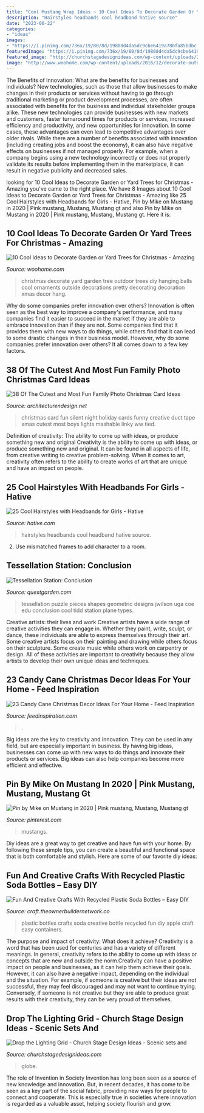 ```yaml
---
title: "Cool Mustang Wrap Ideas ~ 10 Cool Ideas To Decorate Garden Or Yard Trees For Christmas"
description: "Hairstyles headbands cool headband hative source"
date: "2023-06-22"
categories:
- "ideas"
images:
- "https://i.pinimg.com/736x/19/80/8d/19808d4da5dc9cbe6419a78bfa85bdbc.jpg"
featuredImage: "https://i.pinimg.com/736x/19/80/8d/19808d4da5dc9cbe6419a78bfa85bdbc.jpg"
featured_image: "http://churchstagedesignideas.com/wp-content/uploads/2019/01/Drop-the-Lighting-Grid-Stage-Design.jpg"
image: "http://www.woohome.com/wp-content/uploads/2016/12/decorate-outdoor-tree-this-christmas-05.jpg"
---
```



The Benefits of Innovation: What are the benefits for businesses and individuals?
New technologies, such as those that allow businesses to make changes in their products or services without having to go through traditional marketing or product development processes, are often associated with benefits for the business and individual stakeholder groups alike. These new technologies can provide businesses with new markets and customers, faster turnaround times for products or services, increased efficiency and productivity, and new opportunities for innovation. In some cases, these advantages can even lead to competitive advantages over older rivals.
While there are a number of benefits associated with innovation (including creating jobs and boost the economy), it can also have negative effects on businesses if not managed properly. For example, when a company begins using a new technology incorrectly or does not properly validate its results before implementing them in the marketplace, it can result in negative publicity and decreased sales.

	

		
looking for 10 Cool Ideas to Decorate Garden or Yard Trees for Christmas - Amazing you've came to the right place. We have 8 Images about 10 Cool Ideas to Decorate Garden or Yard Trees for Christmas - Amazing like 25 Cool Hairstyles with Headbands for Girls - Hative, Pin by Mike on Mustang in 2020 | Pink mustang, Mustang, Mustang gt and also Pin by Mike on Mustang in 2020 | Pink mustang, Mustang, Mustang gt. Here it is:
		
    
## 10 Cool Ideas To Decorate Garden Or Yard Trees For Christmas - Amazing

<img loading=lazy src="http://www.woohome.com/wp-content/uploads/2016/12/decorate-outdoor-tree-this-christmas-05.jpg" onerror="this.onerror=null;this.src='https://tse4.mm.bing.net/th?id=OIP.KHZAfA4r3P96BUw7NllHIwHaLI&amp;pid=15.1';" alt="10 Cool Ideas to Decorate Garden or Yard Trees for Christmas - Amazing">

_Source: woohome.com_

>christmas decorate yard garden tree outdoor trees diy hanging balls cool ornaments outside decorations pretty decorating decoration xmas decor hang. 

	

Why do some companies prefer innovation over others?
Innovation is often seen as the best way to improve a company's performance, and many companies find it easier to succeed in the market if they are able to embrace innovation than if they are not. Some companies find that it provides them with new ways to do things, while others find that it can lead to some drastic changes in their business model. However, why do some companies prefer innovation over others? It all comes down to a few key factors.

    
## 38 Of The Cutest And Most Fun Family Photo Christmas Card Ideas

<img loading=lazy src="http://www.woohome.com/wp-content/uploads/2014/12/family-christmas-card-ideas-21.jpg" onerror="this.onerror=null;this.src='https://tse4.mm.bing.net/th?id=OIP.MWlxxhK2Spk5ObHQuB4d_gHaK4&amp;pid=15.1';" alt="38 Of The Cutest and Most Fun Family Photo Christmas Card Ideas">

_Source: architecturendesign.net_

>christmas card fun silent night holiday cards funny creative duct tape xmas cutest most boys lights mashable linky ww tied. 

	

Definition of creativity: The ability to come up with ideas, or produce something new and original
Creativity is the ability to come up with ideas, or produce something new and original. It can be found in all aspects of life, from creative writing to creative problem-solving. When it comes to art, creativity often refers to the ability to create works of art that are unique and have an impact on people.

    
## 25 Cool Hairstyles With Headbands For Girls - Hative

<img loading=lazy src="https://hative.com/wp-content/uploads/2015/02/headband-hairstyles/20-cool-hairstyles-with-headbands-for-girls.jpg" onerror="this.onerror=null;this.src='https://tse2.mm.bing.net/th?id=OIP.txd59uO8V7I2mhymuEZmcAHaLW&amp;pid=15.1';" alt="25 Cool Hairstyles with Headbands for Girls - Hative">

_Source: hative.com_

>hairstyles headbands cool headband hative source. 

	

2. Use mismatched frames to add character to a room.

    
## Tessellation Station: Conclusion

<img loading=lazy src="http://questgarden.com/149/84/7/121029093640/images/Puzzle20Tessellation.gif" onerror="this.onerror=null;this.src='https://tse3.mm.bing.net/th?id=OIP.y9HzYIPh6qkzDVHQIj8I5gHaFj&amp;pid=15.1';" alt="Tessellation Station: Conclusion">

_Source: questgarden.com_

>tessellation puzzle pieces shapes geometric designs jwilson uga coe edu conclusion cool tidd station plane types. 

	

Creative artists: their lives and work
Creative artists have a wide range of creative activities they can engage in. Whether they paint, write, sculpt, or dance, these individuals are able to express themselves through their art. Some creative artists focus on their painting and drawing while others focus on their sculpture. Some create music while others work on carpentry or design. All of these activities are important to creativity because they allow artists to develop their own unique ideas and techniques.

    
## 23 Candy Cane Christmas Decor Ideas For Your Home - Feed Inspiration

<img loading=lazy src="https://www.feedinspiration.com/wp-content/uploads/2016/09/Candy-Cane-Christmas-Table-Decoration.jpg" onerror="this.onerror=null;this.src='https://tse4.mm.bing.net/th?id=OIP.teSt7Elfwlq7_cS8gG85UwHaLg&amp;pid=15.1';" alt="23 Candy Cane Christmas Decor Ideas For Your Home - Feed Inspiration">

_Source: feedinspiration.com_

>. 

	

Big ideas are the key to creativity and innovation. They can be used in any field, but are especially important in business. By having big ideas, businesses can come up with new ways to do things and innovate their products or services. Big ideas can also help companies become more efficient and effective.

    
## Pin By Mike On Mustang In 2020 | Pink Mustang, Mustang, Mustang Gt

<img loading=lazy src="https://i.pinimg.com/736x/19/80/8d/19808d4da5dc9cbe6419a78bfa85bdbc.jpg" onerror="this.onerror=null;this.src='https://tse1.mm.bing.net/th?id=OIP.AEefRMBjoCHer9ycLHIf_gHaFR&amp;pid=15.1';" alt="Pin by Mike on Mustang in 2020 | Pink mustang, Mustang, Mustang gt">

_Source: pinterest.com_

>mustangs. 

	

Diy ideas are a great way to get creative and have fun with your home. By following these simple tips, you can create a beautiful and functional space that is both comfortable and stylish. Here are some of our favorite diy ideas: 

    
## Fun And Creative Crafts With Recycled Plastic Soda Bottles – Easy DIY

<img loading=lazy src="https://craft.theownerbuildernetwork.co/files/2015/04/Plastic-Bottle-Ideas019.jpg" onerror="this.onerror=null;this.src='https://tse3.mm.bing.net/th?id=OIP.Sz33pJK--vBU3WnRhq0a4QHaE7&amp;pid=15.1';" alt="Fun And Creative Crafts With Recycled Plastic Soda Bottles – Easy DIY">

_Source: craft.theownerbuildernetwork.co_

>plastic bottles crafts soda creative bottle recycled fun diy apple craft easy containers. 

	

The purpose and impact of creativity: What does it achieve?
Creativity is a word that has been used for centuries and has a variety of different meanings. In general, creativity refers to the ability to come up with ideas or concepts that are new and outside the norm.Creativity can have a positive impact on people and businesses, as it can help them achieve their goals. However, it can also have a negative impact, depending on the individual and the situation. For example, if someone is creative but their ideas are not successful, they may feel discouraged and may not want to continue trying. Conversely, if someone is not creative but they are able to produce great results with their creativity, they can be very proud of themselves.

    
## Drop The Lighting Grid - Church Stage Design Ideas - Scenic Sets And

<img loading=lazy src="http://churchstagedesignideas.com/wp-content/uploads/2019/01/Drop-the-Lighting-Grid-Stage-Design.jpg" onerror="this.onerror=null;this.src='https://tse3.mm.bing.net/th?id=OIP.7PuUEL9bwv-h9LoKrAVzxgHaDe&amp;pid=15.1';" alt="Drop the Lighting Grid - Church Stage Design Ideas - Scenic sets and">

_Source: churchstagedesignideas.com_

>globe. 

	

The role of Invention in Society
Invention has long been seen as a source of new knowledge and innovation. But, in recent decades, it has come to be seen as a key part of the social fabric, providing new ways for people to connect and cooperate. This is especially true in societies where innovation is regarded as a valuable asset, helping society flourish and grow.

